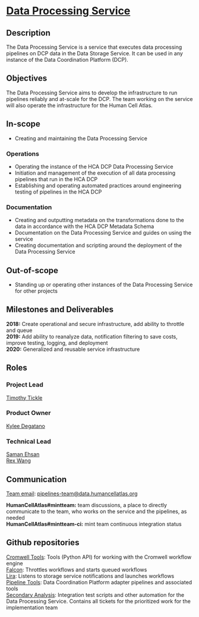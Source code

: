 # [Data Processing Service](mailto:pipelines-team@data.humancellatlas.org)

## Description

The Data Processing Service is a service that executes data processing pipelines on DCP data in the Data Storage Service. It can be used in any instance of the Data Coordination Platform (DCP). 

## Objectives

The Data Processing Service aims to develop the infrastructure to run pipelines reliably and at-scale for the DCP. The team working on the service will also operate the infrastructure for the Human Cell Atlas. 

## In-scope

* Creating and maintaining the Data Processing Service  

### Operations

* Operating the instance of the HCA DCP Data Processing Service
* Initiation and management of the execution of all data processing pipelines that run in the HCA DCP  
* Establishing and operating automated practices around engineering testing of pipelines in the HCA DCP  

### Documentation

* Creating and outputting metadata on the transformations done to the data in accordance with the HCA DCP Metadata Schema  
* Documentation on the Data Processing Service and guides on using the service  
* Creating documentation and scripting around the deployment of the Data Processing Service

## Out-of-scope

* Standing up or operating other instances of the Data Processing Service for other projects  

## Milestones and Deliverables

__2018:__ Create operational and secure infrastructure, add ability to throttle and queue  
__2019:__ Add ability to reanalyze data, notification filtering to save costs, improve testing, logging, and deployment  
__2020:__ Generalized and reusable service infrastructure  

## Roles

### Project Lead

[Timothy Tickle](mailto:ttickle@broadinstitute.org)  

### Product Owner

[Kylee Degatano](mailto:kdegatano@broadinstitute.org)  

### Technical Lead

[Saman Ehsan](mailto:sehsan@broadinstitute.org)  
[Rex Wang](mailto:chengche@broadinstitute.org)  

## Communication

[Team email](mailto:pipelines-team@data.humancellatlas.org): pipelines-team@data.humancellatlas.org 
 
__HumanCellAtlas#mintteam:__ team discussions, a place to directly communicate to the team, who works on the service and the pipelines, as needed  
__HumanCellAtlas#mintteam-ci:__ mint team continuous integration status  

## Github repositories

[Cromwell Tools](https://github.com/broadinstitute/cromwell-tools): Tools (Python API) for working with the Cromwell workflow engine  
[Falcon](https://github.com/HumanCellAtlas/falcon): Throttles workflows and starts queued workflows  
[Lira](https://github.com/HumanCellAtlas/lira): Listens to storage service notifications and launches workflows  
[Pipeline Tools](https://github.com/HumanCellAtlas/pipeline-tools): Data Coordination Platform adapter pipelines and associated tools  
[Secondary Analysis](https://github.com/HumanCellAtlas/secondary-analysis): Integration test scripts and other automation for the Data Processing Service. Contains all tickets for the prioritized work for the implementation team  